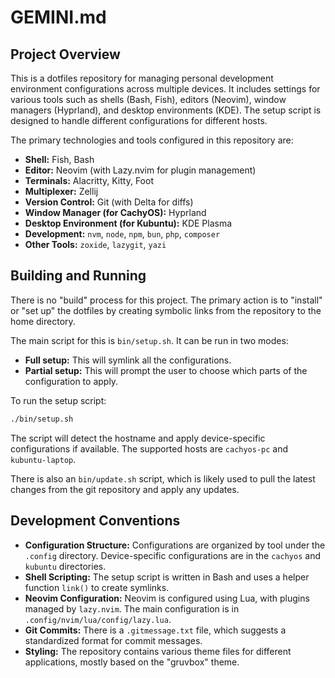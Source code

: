 # GEMINI.md

## Project Overview

This is a dotfiles repository for managing personal development environment configurations across multiple devices. It includes settings for various tools such as shells (Bash, Fish), editors (Neovim), window managers (Hyprland), and desktop environments (KDE). The setup script is designed to handle different configurations for different hosts.

The primary technologies and tools configured in this repository are:

*   **Shell:** Fish, Bash
*   **Editor:** Neovim (with Lazy.nvim for plugin management)
*   **Terminals:** Alacritty, Kitty, Foot
*   **Multiplexer:** Zellij
*   **Version Control:** Git (with Delta for diffs)
*   **Window Manager (for CachyOS):** Hyprland
*   **Desktop Environment (for Kubuntu):** KDE Plasma
*   **Development:** `nvm`, `node`, `npm`, `bun`, `php`, `composer`
*   **Other Tools:** `zoxide`, `lazygit`, `yazi`

## Building and Running

There is no "build" process for this project. The primary action is to "install" or "set up" the dotfiles by creating symbolic links from the repository to the home directory.

The main script for this is `bin/setup.sh`. It can be run in two modes:

*   **Full setup:** This will symlink all the configurations.
*   **Partial setup:** This will prompt the user to choose which parts of the configuration to apply.

To run the setup script:

```bash
./bin/setup.sh
```

The script will detect the hostname and apply device-specific configurations if available. The supported hosts are `cachyos-pc` and `kubuntu-laptop`.

There is also an `bin/update.sh` script, which is likely used to pull the latest changes from the git repository and apply any updates.

## Development Conventions

*   **Configuration Structure:** Configurations are organized by tool under the `.config` directory. Device-specific configurations are in the `cachyos` and `kubuntu` directories.
*   **Shell Scripting:** The setup script is written in Bash and uses a helper function `link()` to create symlinks.
*   **Neovim Configuration:** Neovim is configured using Lua, with plugins managed by `lazy.nvim`. The main configuration is in `.config/nvim/lua/config/lazy.lua`.
*   **Git Commits:** There is a `.gitmessage.txt` file, which suggests a standardized format for commit messages.
*   **Styling:** The repository contains various theme files for different applications, mostly based on the "gruvbox" theme.